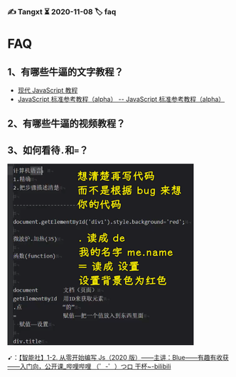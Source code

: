 ### ✍️ Tangxt ⏳ 2020-11-08 🏷️ faq

# FAQ

## 1、有哪些牛逼的文字教程？

- [现代 JavaScript 教程](https://zh.javascript.info/)
- [JavaScript 标准参考教程（alpha） -- JavaScript 标准参考教程（alpha）](https://javascript.ruanyifeng.com/)

## 2、有哪些牛逼的视频教程？

## 3、如何看待`.`和`=`？

![等号](assets/img/2021-03-19-22-47-27.png)

➹：[【智能社】1-2. 从零开始编写 Js（2020 版）——主讲：Blue——有趣有收获——入门向，公开课_哔哩哔哩 （゜-゜）つロ 干杯~-bilibili](https://www.bilibili.com/video/av329534022/)